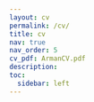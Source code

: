 ```yaml
---
layout: cv
permalink: /cv/
title: cv
nav: true
nav_order: 5
cv_pdf: ArmanCV.pdf
description:
toc:
  sidebar: left
---
```


